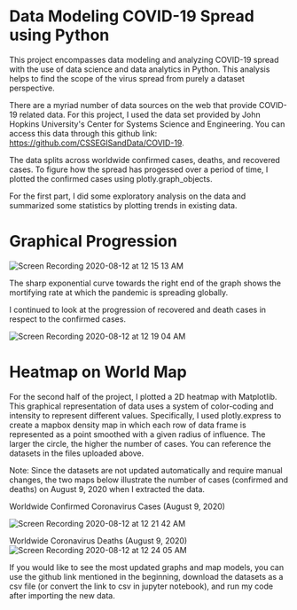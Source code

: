 # Data Modeling COVID-19 Spread using Python

This project encompasses data modeling and analyzing COVID-19 spread with the use of data science and data analytics in Python. This analysis helps to find the scope of the virus spread from purely a dataset perspective.

There are a myriad number of data sources on the web that provide COVID-19 related data. For this project, I used the data set provided by John Hopkins University's Center for Systems Science and Engineering. You can access this data through this github link: https://github.com/CSSEGISandData/COVID-19. 

The data splits across worldwide confirmed cases, deaths, and recovered cases. To figure how the spread has progessed over a period of time, I plotted the confirmed cases using plotly.graph_objects.

For the first part, I did some exploratory analysis on the data and summarized some statistics by plotting trends in existing data.

# Graphical Progression

![Screen Recording 2020-08-12 at 12 15 13 AM](https://user-images.githubusercontent.com/59805673/89974508-4b1e3300-dc31-11ea-9f15-ecc2bbbd0acb.gif)

The sharp exponential curve towards the right end of the graph shows the mortifying rate at which the pandemic is spreading globally.

I continued to look at the progression of recovered and death cases in respect to the confirmed cases.

![Screen Recording 2020-08-12 at 12 19 04 AM](https://user-images.githubusercontent.com/59805673/89974612-8ae51a80-dc31-11ea-9940-60eaae4ed291.gif)


# Heatmap on World Map

For the second half of the project, I plotted a 2D heatmap with Matplotlib. This graphical representation of data uses a system of color-coding and intensity to represent different values. Specifically, I used plotly.express to create a mapbox density map in which each row of data frame is represented as a point smoothed with a given radius of influence. The larger the circle, the higher the number of cases. You can reference the datasets in the files uploaded above. 

Note: Since the datasets are not updated automatically and require manual changes, the two maps below illustrate the number of cases (confirmed and deaths) on August 9, 2020 when I extracted the data.

Worldwide Confirmed Coronavirus Cases (August 9, 2020)

![Screen Recording 2020-08-12 at 12 21 42 AM](https://user-images.githubusercontent.com/59805673/89974739-e1eaef80-dc31-11ea-8871-99b9eda285e2.gif)

Worldwide Coronavirus Deaths (August 9, 2020)
![Screen Recording 2020-08-12 at 12 24 05 AM](https://user-images.githubusercontent.com/59805673/89974863-38582e00-dc32-11ea-8eef-956cef2394b8.gif)


If you would like to see the most updated graphs and map models, you can use the github link mentioned in the beginning, download the datasets as a csv file (or convert the link to csv in jupyter notebook), and run my code after importing the new data.



